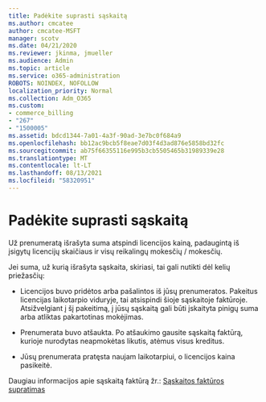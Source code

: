 ```yaml
---
title: Padėkite suprasti sąskaitą
ms.author: cmcatee
author: cmcatee-MSFT
manager: scotv
ms.date: 04/21/2020
ms.reviewer: jkinma, jmueller
ms.audience: Admin
ms.topic: article
ms.service: o365-administration
ROBOTS: NOINDEX, NOFOLLOW
localization_priority: Normal
ms.collection: Adm_O365
ms.custom:
- commerce_billing
- "267"
- "1500005"
ms.assetid: bdcd1344-7a01-4a3f-90ad-3e7bc0f684a9
ms.openlocfilehash: bb12ac9bcb5f8eae7d03f4d3ad876e5858bd32fc
ms.sourcegitcommit: ab75f66355116e995b3cb5505465b31989339e28
ms.translationtype: MT
ms.contentlocale: lt-LT
ms.lasthandoff: 08/13/2021
ms.locfileid: "58320951"
---
```

# <a name="help-understanding-your-bill"></a>Padėkite suprasti sąskaitą

Už prenumeratą išrašyta suma atspindi licencijos kainą, padaugintą iš įsigytų licencijų skaičiaus ir visų reikalingų mokesčių / mokesčių.
  
Jei suma, už kurią išrašyta sąskaita, skiriasi, tai gali nutikti dėl kelių priežasčių:
  
- Licencijos buvo pridėtos arba pašalintos iš jūsų prenumeratos. Pakeitus licencijas laikotarpio viduryje, tai atsispindi šioje sąskaitoje faktūroje. Atsižvelgiant į šį pakeitimą, į jūsų sąskaitą gali būti įskaityta pinigų suma arba atliktas pakartotinas mokėjimas.

- Prenumerata buvo atšaukta. Po atšaukimo gausite sąskaitą faktūrą, kurioje nurodytas neapmokėtas likutis, atėmus visus kreditus.

- Jūsų prenumerata pratęsta naujam laikotarpiui, o licencijos kaina pasikeitė.

Daugiau informacijos apie sąskaitą faktūrą žr.: [Sąskaitos faktūros supratimas](https://docs.microsoft.com/microsoft-365/commerce/billing-and-payments/understand-your-invoice2)